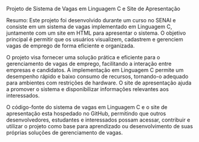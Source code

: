 Projeto de Sistema de Vagas em Linguagem C e Site de Apresentação

Resumo:
Este projeto foi desenvolvido durante um curso no SENAI e consiste em um sistema de vagas implementado em Linguagem C, juntamente com um site em HTML para apresentar o sistema. O objetivo principal é permitir que os usuários visualizem, cadastrem e gerenciem vagas de emprego de forma eficiente e organizada.

O projeto visa fornecer uma solução prática e eficiente para o gerenciamento de vagas de emprego, facilitando a interação entre empresas e candidatos. A implementação em Linguagem C permite um desempenho rápido e baixo consumo de recursos, tornando-o adequado para ambientes com restrições de hardware. O site de apresentação ajuda a promover o sistema e disponibilizar informações relevantes aos interessados.

O código-fonte do sistema de vagas em Linguagem C e o site de apresentação esta hospedado no GitHub, permitindo que outros desenvolvedores, estudantes e interessados possam acessar, contribuir e utilizar o projeto como base para aprendizado ou desenvolvimento de suas próprias soluções de gerenciamento de vagas.